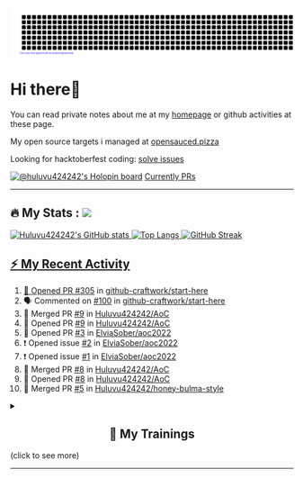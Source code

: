 ![gitartwork](gitartwork.svg)
# Hi there👋

You can read private notes about me at my [homepage](https://huluvu424242.github.io/home/) or github activities at these page.

My open source targets i managed at <a target="_blank" href="https://opensauced.pizza/">opensauced.pizza</a>

Looking for hacktoberfest coding: <a target="_blank" href="https://github.com/search?q=label:hacktoberfest+state:open+type:issue">solve issues</a>

[![@huluvu424242's Holopin board](https://holopin.io/api/user/board?user=huluvu424242)](https://holopin.io/@huluvu424242)
<a target="_blank" href="https://hacktoberfestchecker.jenko.me/user/Huluvu424242">Currently PRs</a>

---

## :fire: My Stats : <a href="https://github.com/Huluvu424242"><img src="https://img.shields.io/github/followers/Huluvu424242?label=follow&style=social" />
  
<!--p align="center"-->
<img alt="Huluvu424242's GitHub stats" src="https://github-readme-stats.vercel.app/api?username=Huluvu424242&show_icons=true&theme=vision-friendly-dark" width="33%" />
<img alt="Top Langs" src="https://github-readme-stats.vercel.app/api/top-langs/?username=Huluvu424242&layout=compact&theme=vision-friendly-dark" width="30%" />
<img alt="GitHub Streak" src="http://github-readme-streak-stats.herokuapp.com?user=Huluvu424242&theme=vision-friendly-dark&date_format=j%20M%5B%20Y%5D" width="33%" />
<!--/p-->
  
<!--script 
    type="module" 
    src='https://unpkg.com/@huluvu424242/honey-chucknorris-jokes@0.0.1/dist/honey-chucknorris-jokes/honey-chucknorris-jokes.js'>
</script>
<honey-chucknorris-jokes /-->

## :zap: My Recent Activity

<!--START_SECTION:activity-->
1. 💪 Opened PR [#305](https://github.com/github-craftwork/start-here/pull/305) in [github-craftwork/start-here](https://github.com/github-craftwork/start-here)
2. 🗣 Commented on [#100](https://github.com/github-craftwork/start-here/issues/100) in [github-craftwork/start-here](https://github.com/github-craftwork/start-here)
3. 🎉 Merged PR [#9](https://github.com/Huluvu424242/AoC/pull/9) in [Huluvu424242/AoC](https://github.com/Huluvu424242/AoC)
4. 💪 Opened PR [#9](https://github.com/Huluvu424242/AoC/pull/9) in [Huluvu424242/AoC](https://github.com/Huluvu424242/AoC)
5. 💪 Opened PR [#3](https://github.com/ElviaSober/aoc2022/pull/3) in [ElviaSober/aoc2022](https://github.com/ElviaSober/aoc2022)
6. ❗️ Opened issue [#2](https://github.com/ElviaSober/aoc2022/issues/2) in [ElviaSober/aoc2022](https://github.com/ElviaSober/aoc2022)
7. ❗️ Opened issue [#1](https://github.com/ElviaSober/aoc2022/issues/1) in [ElviaSober/aoc2022](https://github.com/ElviaSober/aoc2022)
8. 🎉 Merged PR [#8](https://github.com/Huluvu424242/AoC/pull/8) in [Huluvu424242/AoC](https://github.com/Huluvu424242/AoC)
9. 💪 Opened PR [#8](https://github.com/Huluvu424242/AoC/pull/8) in [Huluvu424242/AoC](https://github.com/Huluvu424242/AoC)
10. 🎉 Merged PR [#5](https://github.com/Huluvu424242/honey-bulma-style/pull/5) in [Huluvu424242/honey-bulma-style](https://github.com/Huluvu424242/honey-bulma-style)
<!--END_SECTION:activity-->
  
  
<details>   
  <summary> <h2 align="center">🌱 My Trainings</h2> (click to see more)</summary>
  
  <a  target="_blank" href="https://www.flickr.com/photos/huluvu424242/albums/72157628149627159" title="Zertifikate"><img src="https://live.staticflickr.com/7007/6401185011_d67d8dd4e4_c.jpg" width="100%" height="10%" alt="Zertifikate"></a>
  
</details>


--- 



<!--
**Huluvu424242/huluvu424242** is a ✨ _special_ ✨ repository because its `README.md` (this file) appears on your GitHub profile.

Here are some ideas to get you started:

- 🔭 I’m currently working on ...
- 🌱 I’m currently learning ...
- 👯 I’m looking to collaborate on ...
- 🤔 I’m looking for help with ...
- 💬 Ask me about ...
- 📫 How to reach me: ...
- 😄 Pronouns: ...
- ⚡ Fun fact: ...
-->
